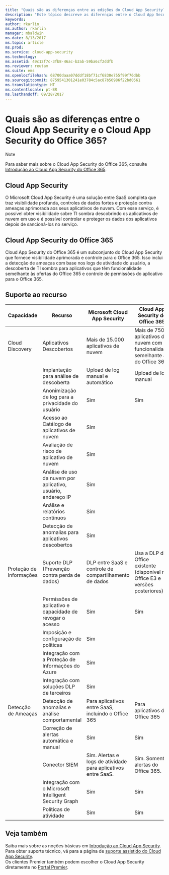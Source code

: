 ```yaml
---
title: "Quais são as diferenças entre as edições do Cloud App Security? | Microsoft Docs"
description: "Este tópico descreve as diferenças entre o Cloud App Security e o Cloud App Security do Office 365."
keywords: 
author: rkarlin
ms.author: rkarlin
manager: mbaldwin
ms.date: 8/13/2017
ms.topic: article
ms.prod: 
ms.service: cloud-app-security
ms.technology: 
ms.assetid: 49c12f7c-3fb8-46ac-b2ab-59ba6cf2ddfb
ms.reviewer: reutam
ms.suite: ems
ms.openlocfilehash: 68700daaa07dddf18bf71cf6830e755f99f76dbb
ms.sourcegitcommit: 8759541301241e03784c5ac87b56986f22bd0561
ms.translationtype: HT
ms.contentlocale: pt-BR
ms.lasthandoff: 09/28/2017
---
```

# <a name="what-are-the-differences-between-cloud-app-security-and-office-365-cloud-app-security"></a>Quais são as diferenças entre o Cloud App Security e o Cloud App Security do Office 365?

> [!NOTE]
> Para saber mais sobre o Cloud App Security do Office 365, consulte [Introdução ao Cloud App Security do Office 365](https://support.office.com/article/Get-started-with-Advanced-Management-Security-d9ee4d67-f2b3-42b4-9c9e-c4529904990a).

## <a name="cloud-app-security"></a>Cloud App Security 

O Microsoft Cloud App Security é uma solução entre SaaS completa que traz visibilidade profunda, controles de dados fortes e proteção contra ameaças aprimorada aos seus aplicativos de nuvem. Com esse serviço, é possível obter visibilidade sobre TI sombra descobrindo os aplicativos de nuvem em uso e é possível controlar e proteger os dados dos aplicativos depois de sancioná-los no serviço. 

## <a name="office-365-cloud-app-security"></a>Cloud App Security do Office 365

Cloud App Security do Office 365 é um subconjunto do Cloud App Security que fornece visibilidade aprimorada e controle para o Office 365. Isso inclui a detecção de ameaças com base nos logs de atividade do usuário, a descoberta de TI sombra para aplicativos que têm funcionalidade semelhante às ofertas do Office 365 e controle de permissões do aplicativo para o Office 365.

## <a name="feature-support"></a>Suporte ao recurso

|Capacidade|Recurso|Microsoft Cloud App Security|Cloud App Security do Office 365|
|----|----|----|----|
|Cloud Discovery|Aplicativos Descobertos |Mais de 15.000 aplicativos de nuvem  |Mais de 750 aplicativos de nuvem com funcionalidade semelhante à do Office 365|
||Implantação para análise de descoberta|Upload de log manual e automático|Upload de log manual|
||Anonimização de log para a privacidade do usuário|Sim|Sim|
||Acesso ao Catálogo de aplicativos de nuvem|Sim||
||Avaliação de risco de aplicativo de nuvem|Sim||
||Análise de uso da nuvem por aplicativo, usuário, endereço IP|Sim||
||Análise e relatórios contínuos|Sim||
||Detecção de anomalias para aplicativos descobertos|Sim||
|Proteção de Informações|Suporte DLP (Prevenção contra perda de dados)|DLP entre SaaS e controle de compartilhamento de dados|Usa a DLP do Office existente (disponível no Office E3 e versões posteriores)|
||Permissões de aplicativo e capacidade de revogar o acesso|Sim|Sim|
||Imposição e configuração de políticas|Sim||
||Integração com a Proteção de Informações do Azure |Sim||
||Integração com soluções DLP de terceiros|Sim||
|Detecção de Ameaças|Detecção de anomalias e análise comportamental|Para aplicativos entre SaaS, incluindo o Office 365|Para aplicativos do Office 365 |
||Correção de alertas automática e manual|Sim|Sim|
||Conector SIEM|Sim. Alertas e logs de atividade para aplicativos entre SaaS.|Sim. Somente alertas do Office 365.|
||Integração com o Microsoft Intelligent Security Graph|Sim|Sim|
||Políticas de atividade|Sim|Sim|


## <a name="see-also"></a>Veja também  

Saiba mais sobre as noções básicas em [Introdução ao Cloud App Security](getting-started-with-cloud-app-security.md).    
Para obter suporte técnico, vá para a página de [suporte assistido do Cloud App Security](http://support.microsoft.com/oas/default.aspx?prid=16031).   
Os clientes Premier também podem escolher o Cloud App Security diretamente no [Portal Premier](https://premier.microsoft.com/).   

